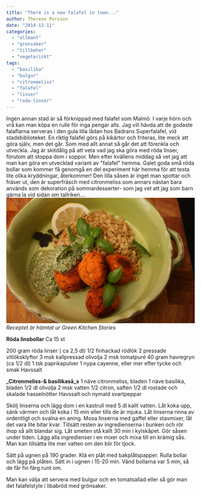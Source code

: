 ```yaml
---
title: "There is a new falafel in town..."
author: Therese Persson
date: "2014-12-11"
categories: 
  - "allmant"
  - "gronsaker"
  - "tillbehor"
  - "vegetariskt"
tags: 
  - "basilika"
  - "bulgur"
  - "citronmeliss"
  - "falafel"
  - "linser"
  - "roda-linser"
---
```


Ingen annan stad är så förknippad med falafel som Malmö. I varje hörn och vrå kan man köpa en rulle för inga pengar alls. Jag vill hävda att de godaste falaflarna serveras i den gula lilla lådan hos Badrans Superfalafel, vid stadsbiblioteket. En riktig falafel görs på kikärtor och friteras, lite meck att göra själv, men det går. Som med allt annat så går det att förenkla och utveckla. Jag är skitdålig på att veta vad jag ska göra med röda linser, förutom att stoppa dom i soppor. Men efter kvällens middag så vet jag att man kan göra en utvecklad variant av "falafel" hemma. Galet goda små röda bollar som kommer få genomgå en del experiment här hemma för att testa lite olika kryddningar, återkommer! Den lilla såsen är inget man spottar och fräser ut, den är superfräsch med citronmeliss som annars nästan bara används som dekoration på sommardesserter- som jag vet att jag som barn gärna la vid sidan om tallriken.... 
![IMG_7014](/static/img/IMG_7014-1024x682.jpg)
_Receptet är hämtat ur Green Kitchen Stories_

**Röda linsbollar** Ca 15 st

200 gram röda linser ( ca 2,5 dl) 1/2 finhackad rödlök 2 pressade vitlöksklyftor 3 msk kallpressad olivolja 2 msk tomatpuré 40 gram havregryn (ca 1/2 dl) 1 tsk paprikapulver 1 nypa cayenne, eller mer efter tycke och smak Havssalt

**_Citronmeliss-& basilikaså_s** 1 näve citronmeliss, bladen 1 näve basilika, bladen 1/2 dl olivolja 2 msk vatten 1/2 citron, saften 1/2 dl rostade och skalade hasselnötter Havssalt och nymald svartpeppar

Skölj linserna och lägg dom i en kastrull med 5 dl kallt vatten. Låt koka upp, sänk värmen och låt koka i 15 min eller tills de är mjuka. Låt linserna rinna av ordentligt och svalna en aning. Mosa linserna med gaffel eller stavmixer, låt det vara lite bitar kvar. Tillsätt resten av ingredienserna i bunken och rör ihop så allt blandar sig. Låt smeten stå kallt 30 min i kylskåpet. Gör såsen under tiden. Lägg alla ingredienser i en mixer och mixa till en krämig sås. Man kan tillsätta lite mer vatten om den blir för tjock.

Sätt på ugnen på 190 grader. Klä en plåt med bakplåtspapper. Rulla bollar och lägg på plåten. Sätt in i ugnen i 15-20 min. Vänd bollarna var 5 min, så de får fin färg runt om.

Man kan välja att servera med bulgur och en tomatsallad eller så gör man det falafelstyle i libabröd med grönsaker.
